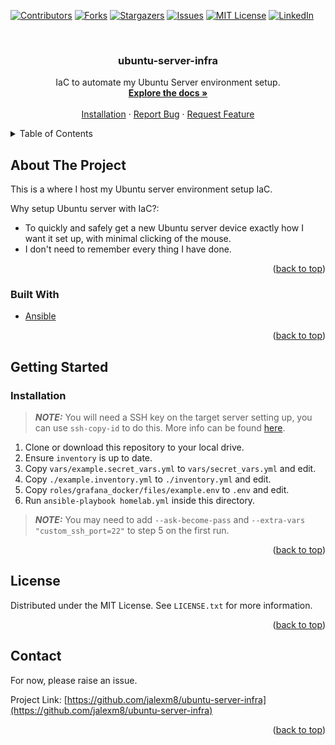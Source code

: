 <div id="top"></div>

[![Contributors][contributors-shield]][contributors-url]
[![Forks][forks-shield]][forks-url]
[![Stargazers][stars-shield]][stars-url]
[![Issues][issues-shield]][issues-url]
[![MIT License][license-shield]][license-url]
[![LinkedIn][linkedin-shield]][linkedin-url]



<!-- PROJECT LOGO -->
<br />
<div align="center">

  <h3 align="center">ubuntu-server-infra</h3>

  <p align="center">
    IaC to automate my Ubuntu Server environment setup.
    <br />
    <a href="https://github.com/jalexm8/ubuntu-server-infra"><strong>Explore the docs »</strong></a>
    <br />
    <br />
    <a href="https://github.com/jalexm8/ubuntu-server-infra/README.md#installation">Installation</a>
    ·
    <a href="https://github.com/jalexm8/ubuntu-server-infra/issues">Report Bug</a>
    ·
    <a href="https://github.com/jalexm8/ubuntu-server-infra/issues">Request Feature</a>
  </p>
</div>



<!-- TABLE OF CONTENTS -->
<details>
  <summary>Table of Contents</summary>
  <ol>
    <li>
      <a href="#about-the-project">About The Project</a>
      <ul>
        <li><a href="#built-with">Built With</a></li>
      </ul>
    </li>
    <li>
      <a href="#getting-started">Getting Started</a>
      <ul>
        <li><a href="#installation">Installation</a></li>
      </ul>
    </li>
    <li><a href="#license">License</a></li>
    <li><a href="#contact">Contact</a></li>
  </ol>
</details>



<!-- ABOUT THE PROJECT -->
## About The Project

This is a where I host my Ubuntu server environment setup IaC.

Why setup Ubuntu server with IaC?:
* To quickly and safely get a new Ubuntu server device exactly how I want it set up, with minimal clicking of the mouse.
* I don't need to remember every thing I have done.

<p align="right">(<a href="#top">back to top</a>)</p>

### Built With
* [Ansible](https://www.ansible.com/)

<p align="right">(<a href="#top">back to top</a>)</p>

<!-- GETTING STARTED -->
## Getting Started

### Installation
> **_NOTE:_**  You will need a SSH key on the target server setting up, you can use `ssh-copy-id` to do this. More info can be found [here](https://www.ssh.com/academy/ssh/copy-id).

1. Clone or download this repository to your local drive.
2. Ensure `inventory` is up to date.
3. Copy `vars/example.secret_vars.yml` to `vars/secret_vars.yml` and edit.
4. Copy `./example.inventory.yml` to `./inventory.yml` and edit.
5. Copy `roles/grafana_docker/files/example.env` to `.env` and edit.
6. Run `ansible-playbook homelab.yml` inside this directory.

> **_NOTE:_**  You may need to add `--ask-become-pass` and `--extra-vars "custom_ssh_port=22"` to step 5 on the first run.

<p align="right">(<a href="#top">back to top</a>)</p>

<!-- LICENSE -->
## License

Distributed under the MIT License. See `LICENSE.txt` for more information.

<p align="right">(<a href="#top">back to top</a>)</p>

<!-- CONTACT -->
## Contact

For now, please raise an issue.

Project Link: [https://github.com/jalexm8/ubuntu-server-infra](https://github.com/jalexm8/ubuntu-server-infra)

<p align="right">(<a href="#top">back to top</a>)</p>



<!-- MARKDOWN LINKS & IMAGES -->
<!-- https://www.markdownguide.org/basic-syntax/#reference-style-links -->
[contributors-shield]: https://img.shields.io/github/contributors/jalexm8/ubuntu-server-infra.svg?style=for-the-badge
[contributors-url]: https://github.com/jalexm8/ubuntu-server-infra/graphs/contributors
[forks-shield]: https://img.shields.io/github/forks/jalexm8/ubuntu-server-infra.svg?style=for-the-badge
[forks-url]: https://github.com/jalexm8/ubuntu-server-infra/network/members
[stars-shield]: https://img.shields.io/github/stars/jalexm8/ubuntu-server-infra.svg?style=for-the-badge
[stars-url]: https://github.com/jalexm8/ubuntu-server-infra/stargazers
[issues-shield]: https://img.shields.io/github/issues/jalexm8/ubuntu-server-infra?color=yellow&style=for-the-badge
[issues-url]: https://github.com/jalexm8/ubuntu-server-infra/issues
[license-shield]: https://img.shields.io/github/license/jalexm8/ubuntu-server-infra.svg?style=for-the-badge
[license-url]: https://github.com/jalexm8/ubuntu-server-infra/blob/master/LICENSE.txt
[linkedin-shield]: https://img.shields.io/badge/-LinkedIn-black.svg?style=for-the-badge&logo=linkedin&colorB=555
[linkedin-url]: https://www.linkedin.com/in/jackalexander1008/
